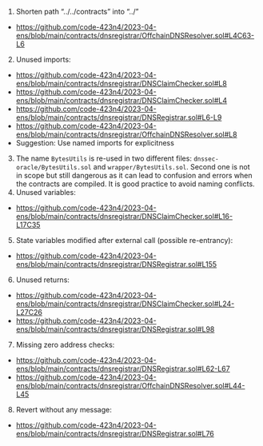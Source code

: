 
1. Shorten path “../../contracts” into “../”
- https://github.com/code-423n4/2023-04-ens/blob/main/contracts/dnsregistrar/OffchainDNSResolver.sol#L4C63-L6
2. Unused imports:
- https://github.com/code-423n4/2023-04-ens/blob/main/contracts/dnsregistrar/DNSClaimChecker.sol#L8
- https://github.com/code-423n4/2023-04-ens/blob/main/contracts/dnsregistrar/DNSClaimChecker.sol#L4
- https://github.com/code-423n4/2023-04-ens/blob/main/contracts/dnsregistrar/DNSRegistrar.sol#L6-L9
- https://github.com/code-423n4/2023-04-ens/blob/main/contracts/dnsregistrar/OffchainDNSResolver.sol#L8
- Suggestion: Use named imports for explicitness
3. The name `BytesUtils` is re-used in two different files: `dnssec-oracle/BytesUtils.sol` and `wrapper/BytesUtils.sol`. Second one is not in scope but still dangerous as it can lead to confusion and errors when the contracts are compiled. It is good practice to avoid naming conflicts.
4. Unused variables:
- https://github.com/code-423n4/2023-04-ens/blob/main/contracts/dnsregistrar/DNSClaimChecker.sol#L16-L17C35
5. State variables modified after external call (possible re-entrancy):
- https://github.com/code-423n4/2023-04-ens/blob/main/contracts/dnsregistrar/DNSRegistrar.sol#L155
6. Unused returns:
- https://github.com/code-423n4/2023-04-ens/blob/main/contracts/dnsregistrar/DNSClaimChecker.sol#L24-L27C26
- https://github.com/code-423n4/2023-04-ens/blob/main/contracts/dnsregistrar/DNSRegistrar.sol#L98
7. Missing zero address checks:
- https://github.com/code-423n4/2023-04-ens/blob/main/contracts/dnsregistrar/DNSRegistrar.sol#L62-L67
- https://github.com/code-423n4/2023-04-ens/blob/main/contracts/dnsregistrar/OffchainDNSResolver.sol#L44-L45
8. Revert without any message:
- https://github.com/code-423n4/2023-04-ens/blob/main/contracts/dnsregistrar/DNSRegistrar.sol#L76


